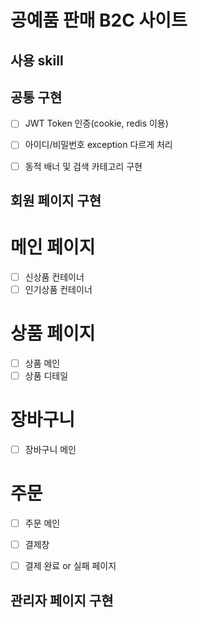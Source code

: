 # 공예품 판매 B2C 사이트 #

## 사용 skill ##


## 공통 구현 ##
- [ ] JWT Token 인증(cookie, redis 이용)
- [ ] 아이디/비밀번호 exception 다르게 처리
- [ ] 동적 배너 및 검색 카테고리 구현


## 회원 페이지 구현 ##
# 메인 페이지
- [ ] 신상품 컨테이너
- [ ] 인기상품 컨테이너
      
# 상품 페이지
- [ ] 상품 메인
- [ ] 상품 디테일

# 장바구니
- [ ] 장바구니 메인

# 주문
- [ ] 주문 메인
- [ ] 결제창
- [ ] 결제 완료 or 실패 페이지


## 관리자 페이지 구현 ##
